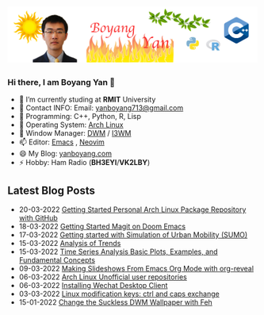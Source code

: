 # [![Header](https://raw.githubusercontent.com/yanboyang713/yanboyang713/main/hearder.png)](https://yanboyang.com/)

### Hi there, I am Boyang Yan 👋

- 🔭 I’m currently studing at **RMIT** University
- 🌱 Contact INFO: Email: yanboyang713@gmail.com
- 👯 Programming: C++, Python, R, Lisp
- 🤔 Operating System: [Arch Linux](https://archlinux.org/)
- 💬 Window Manager: [DWM](https://dwm.suckless.org/) / [I3WM](https://i3wm.org/)
- 📫 Editor: [Emacs](https://www.gnu.org/software/emacs/) , [Neovim](https://neovim.io/)
- 😄 My Blog: [yanboyang.com](https://yanboyang.com)
- ⚡ Hobby: Ham Radio (**BH3EYI**/**VK2LBY**)

## Latest Blog Posts
<!-- BLOG-POST-LIST:START -->
 - 20-03-2022 [Getting Started Personal Arch Linux Package Repository with GitHub](https://yanboyang.com/archlinuxpackagerepository/)
 - 18-03-2022 [Getting Started Magit on Doom Emacs](https://yanboyang.com/magit/)
 - 17-03-2022 [Getting started with Simulation of Urban Mobility &lpar;SUMO&rpar;](https://yanboyang.com/gettingwithsumo/)
 - 15-03-2022 [Analysis of Trends](https://yanboyang.com/analysisoftrends/)
 - 15-03-2022 [Time Series Analysis Basic Plots, Examples, and Fundamental Concepts](https://yanboyang.com/timeseriesanalysisweek1/)
 - 09-03-2022 [Making Slideshows From Emacs Org Mode with org-reveal](https://yanboyang.com/revealslides/)
 - 06-03-2022 [Arch Linux Unofficial user repositories](https://yanboyang.com/archlinuxuserrepository/)
 - 06-03-2022 [Installing Wechat Desktop Client](https://yanboyang.com/wechat/)
 - 03-03-2022 [Linux modification keys: ctrl and caps exchange](https://yanboyang.com/keyboardmodification/)
 - 15-01-2022 [Change the Suckless DWM Wallpaper with Feh](https://yanboyang.com/dwmwallpaper/)<!-- BLOG-POST-LIST:END -->

